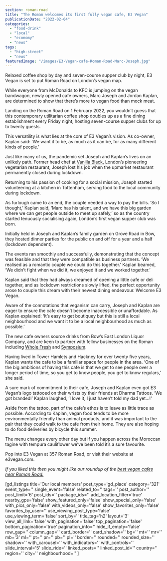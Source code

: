 ```yaml
---
section: roman-road
title: "The Roman welcomes its first fully vegan cafe, E3 Vegan"
publicationDate: "2022-02-04"
categories: 
  - "food-drink"
  - "local"
  - "economy"
  - "news"
tags: 
  - "high-street"
  - "news"
featuredImage: "/images/E3-Vegan-cafe-Roman-Road-Marc-Joseph.jpg"
---
```


Relaxed coffee shop by day and seven-course supper club by night, E3 Vegan is set to put Roman Road on London’s vegan map. 

While everyone from McDonalds to KFC is jumping on the vegan bandwagon, newly opened cafe owners, Marc Joseph and Jordan Kaplan, are determined to show that there’s more to vegan food than mock meat. 

Landing on the Roman Road on 1 February 2022, you wouldn’t guess that this contemporary utilitarian coffee shop doubles up as a fine dining establishment every Friday night, hosting seven-course supper clubs for up to twenty guests. 

This versatility is what lies at the core of E3 Vegan’s vision. As co-owner, Kaplan said: ‘We want it to be, as much as it can be, for as many different kinds of people.’ 

Just like many of us, the pandemic set Joseph and Kaplan’s lives on an unlikely path. Former head chef at [Vanilla Black](https://www.vanillablack.co.uk/), London’s pioneering vegetarian restaurant, Joseph lost his job when the upmarket restaurant permanently closed during lockdown. 

Returning to his passion of cooking for a social mission, Joseph started volunteering at a kitchen in Tottenham, serving food to the local community during lockdown. 

As furlough came to an end, the couple needed a way to pay the bills. ‘So I thought,’ Kaplan said, ‘Marc has his talent, and we have this big garden where we can get people outside to meet up safely,’ so as the country started tenuously socialising again, London’s first vegan supper club was born. 

Initially held in Joseph and Kaplan’s family garden on Grove Road in Bow, they hosted dinner parties for the public on and off for a year and a half (lockdown dependent). 

The events ran smoothly and successfully, demonstrating that the concept was feasible and that they were compatible as business partners. ‘We realised as a romantic couple we could do this together.’ Kaplan beamed, ‘We didn’t fight when we did it, we enjoyed it and we worked together.’

Kaplan said that they had always dreamed of opening a little cafe or deli together, and as lockdown restrictions slowly lifted, the perfect opportunity arose to couple this dream with their newest dining endeavour. Welcome E3 Vegan. 

Aware of the connotations that veganism can carry, Joseph and Kaplan are eager to ensure the cafe doesn’t become inaccessible or unaffordable. As Kaplan explained: ‘It’s easy to get boutiquey but this is still a local neighbourhood and we want it to be a local neighbourhood as much as possible.’ 

The new cafe owners source drinks from Bow’s East London Liquor Company, and are keen to partner with fellow businesses on the Roman including [Whole Fresh](https://romanroadlondon.com/whole-fresh-roman-road-bow-opens/) and [Symposium](https://romanroadlondon.com/places/symposium/). 

Having lived in Tower Hamlets and Hackney for over twenty five years, Kaplan wants the cafe to be a familiar space for people in the area. ‘One of the big ambitions of having this cafe is that we get to see people over a longer period of time, so you get to know people, you get to know regulars,’ she said. 

A sure mark of commitment to their cafe, Joseph and Kaplan even got E3 Vegan’s logo tattooed on their wrists by their friends at Dharma Tattoos. ‘We got branded!’ Kaplan laughed, ‘I love it, I just haven’t told my dad yet…!’ 

Aside from the tattoo, part of the cafe’s ethos is to leave as little trace as possible. According to Kaplan, vegan food tends to be more environmentally friendly than animal products, and it was important to the pair that they could walk to the cafe from their home. They are also hoping to do food deliveries by bicycle this summer. 

The menu changes every other day but if you happen across the Moroccan tagine with tempura cauliflower we’ve been told it’s a sure favourite. 

Pop into E3 Vegan at 357 Roman Road, or visit their website at e3vegan.com. 

_If you liked this then you might like our roundup of the_ [_best vegan cafes near Roman Road._](https://romanroadlondon.com/best-local-vegan-vegetarian-cafes-shops/)  

\[gd\_listings title='Our local members' post\_type='gd\_place' category='321' event\_type='' single\_event='false' related\_to='' tags='' post\_author='' post\_limit='6' post\_ids='' package\_ids='' add\_location\_filter='true' nearby\_gps='false' show\_featured\_only='false' show\_special\_only='false' with\_pics\_only='false' with\_videos\_only='false' show\_favorites\_only='false' favorites\_by\_user='' use\_viewing\_post\_type='false' use\_viewing\_term='false' sort\_by='' title\_tag='h2' layout='3' view\_all\_link='false' with\_pagination='false' top\_pagination='false' bottom\_pagination='true' pagination\_info='' hide\_if\_empty='false' row\_gap='' column\_gap='' card\_border='' card\_shadow='' bg='' mt='' mr='' mb='3' ml='' pt='' pr='' pb='' pl='' border='' rounded='' rounded\_size='' shadow='' with\_carousel='' with\_indicators='' with\_controls='' slide\_interval='5' slide\_ride='' linked\_posts='' linked\_post\_id='' country='' region='' city='' neighbourhood='' \]
